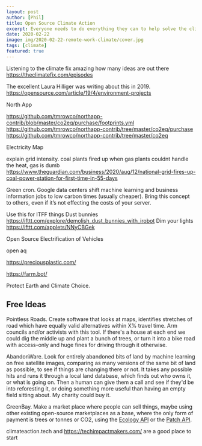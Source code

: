 ```yaml
---
layout: post
author: [Phil]
title: Open Source Climate Action
excerpt: Everyone needs to do everything they can to help solve the climate crisis, and like many problems, open-source software has some of the answers.
date: 2020-02-22
image: img/2020-02-22-remote-work-climate/cover.jpg
tags: [climate]
featured: true
---
```



Listening to the climate fix amazing how many ideas are out there https://theclimatefix.com/episodes

The excellent Laura Hilliger was writing about this in 2019. 
 https://opensource.com/article/19/4/environment-projects

North App

https://github.com/tmrowco/northapp-contrib/blob/master/co2eq/purchase/footprints.yml
https://github.com/tmrowco/northapp-contrib/tree/master/co2eq/purchase
https://github.com/tmrowco/northapp-contrib/tree/master/co2eq



Electricity Map

explain grid intensity. 
coal plants fired up when gas plants couldnt handle the heat, gas is dumb 
https://www.theguardian.com/business/2020/aug/12/national-grid-fires-up-coal-power-station-for-first-time-in-55-days


Green cron. Google data centers shift machine learning and business information jobs to low carbon times (usually cheaper). Bring this concept to others, even if it’s not effecting the costs of your server. 

Use this for ITFF things
Dust bunnies https://ifttt.com/explore/demolish_dust_bunnies_with_irobot
Dim your lights https://ifttt.com/applets/NNyCBGek

Open Source Electrification of Vehicles


open aq

https://preciousplastic.com/

https://farm.bot/



Protect Earth and Climate Choice.


## Free Ideas

Pointless Roads. Create software that looks at maps, identifies stretches of road which have equally valid alternatives within X% travel time. Arm councils and/or activists with this tool. If there's a house at each end we could dig the middle up and plant a bunch of trees, or turn it into a bike road with access-only and huge fines for driving through it otherwise.

AbandonWare. Look for entirely abandoned bits of land by machine learning on free satellite images, comparing as many versions of the same bit of land as possible, to see if things are changing there or not. It takes any possible hits and runs it through a local land database, which finds out who owns it, or what is going on. Then a human can give them a call and see if they'd be into reforesting it, or doing something more useful than having an empty field sitting about. My charity could buy it. 

GreenBay. Make a market place where people can sell things, maybe using other existing open-source marketplaces as a base, where the only form of payment is trees or tonnes or CO2, using the [Ecology API](TODO) or the [Patch API](TODO).


climateaction.tech and https://techimpactmakers.com/ are a good place to start
